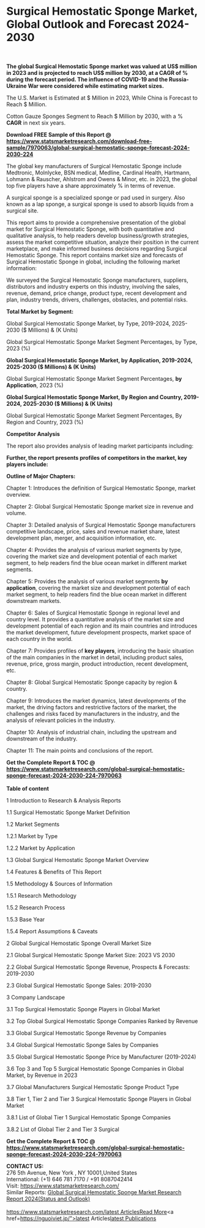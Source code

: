<h1>Surgical Hemostatic Sponge Market, Global Outlook and Forecast 2024-2030</h1><br/><p><strong>The global Surgical Hemostatic Sponge market was valued at US$ million in 2023 and is projected to reach US$ million by 2030, at a <strong>CAGR</strong> of % during the forecast period. The influence of COVID-19 and the Russia-Ukraine War were considered while estimating market sizes.</strong></p><p>The U.S. Market is Estimated at $ Million in 2023, While China is Forecast to Reach $ Million.</p><p>Cotton Gauze Sponges Segment to Reach $ Million by 2030, with a % <strong>CAGR</strong> in next six years.</p><p><strong>Download FREE Sample of this Report @ <a href="https://www.statsmarketresearch.com/download-free-sample/7970063/global-surgical-hemostatic-sponge-forecast-2024-2030-224">https://www.statsmarketresearch.com/download-free-sample/7970063/global-surgical-hemostatic-sponge-forecast-2024-2030-224</a></strong></p><p>The global key manufacturers of Surgical Hemostatic Sponge include Medtronic, Molnlycke, BSN medical, Medline, Cardinal Health, Hartmann, Lohmann & Rauscher, Ahlstrom and Owens & Minor, etc. in 2023, the global top five players have a share approximately % in terms of revenue.</p><p>A surgical sponge is a specialized sponge or pad used in surgery. Also known as a lap sponge, a surgical sponge is used to absorb liquids from a surgical site.</p><p>This report aims to provide a comprehensive presentation of the global market for Surgical Hemostatic Sponge, with both quantitative and qualitative analysis, to help readers develop business/growth strategies, assess the market competitive situation, analyze their position in the current marketplace, and make informed business decisions regarding Surgical Hemostatic Sponge. This report contains market size and forecasts of Surgical Hemostatic Sponge in global, including the following market information:</p><p>We surveyed the Surgical Hemostatic Sponge manufacturers, suppliers, distributors and industry experts on this industry, involving the sales, revenue, demand, price change, product type, recent development and plan, industry trends, drivers, challenges, obstacles, and potential risks.</p><p><strong>Total Market by Segment:</strong></p><p>Global Surgical Hemostatic Sponge Market, by Type, 2019-2024, 2025-2030 ($ Millions) & (K Units)</p><p>Global Surgical Hemostatic Sponge Market Segment Percentages, by Type, 2023 (%)</p><p><strong>Global Surgical Hemostatic Sponge Market, <strong>by Application</strong>, 2019-2024, 2025-2030 ($ Millions) & (K Units)</strong></p><p>Global Surgical Hemostatic Sponge Market Segment Percentages, <strong>by Application</strong>, 2023 (%)</p><p><strong>Global Surgical Hemostatic Sponge Market, By Region and Country, 2019-2024, 2025-2030 ($ Millions) & (K Units)</strong></p><p>Global Surgical Hemostatic Sponge Market Segment Percentages, By Region and Country, 2023 (%)</p><p><strong>Competitor Analysis</strong></p><p>The report also provides analysis of leading market participants including:</p><p><strong>Further, the report presents profiles of competitors in the market, <strong>key players</strong> include:</strong></p><p><strong>Outline of Major Chapters:</strong></p><p>Chapter 1: Introduces the definition of Surgical Hemostatic Sponge, market overview.</p><p>Chapter 2: Global Surgical Hemostatic Sponge market size in revenue and volume.</p><p>Chapter 3: Detailed analysis of Surgical Hemostatic Sponge manufacturers competitive landscape, price, sales and revenue market share, latest development plan, merger, and acquisition information, etc.</p><p>Chapter 4: Provides the analysis of various market segments by type, covering the market size and development potential of each market segment, to help readers find the blue ocean market in different market segments.</p><p>Chapter 5: Provides the analysis of various market segments <strong>by application</strong>, covering the market size and development potential of each market segment, to help readers find the blue ocean market in different downstream markets.</p><p>Chapter 6: Sales of Surgical Hemostatic Sponge in regional level and country level. It provides a quantitative analysis of the market size and development potential of each region and its main countries and introduces the market development, future development prospects, market space of each country in the world.</p><p>Chapter 7: Provides profiles of <strong>key players</strong>, introducing the basic situation of the main companies in the market in detail, including product sales, revenue, price, gross margin, product introduction, recent development, etc.</p><p>Chapter 8: Global Surgical Hemostatic Sponge capacity by region & country.</p><p>Chapter 9: Introduces the market dynamics, latest developments of the market, the driving factors and restrictive factors of the market, the challenges and risks faced by manufacturers in the industry, and the analysis of relevant policies in the industry.</p><p>Chapter 10: Analysis of industrial chain, including the upstream and downstream of the industry.</p><p>Chapter 11: The main points and conclusions of the report.</p><div><b>Get the Complete Report & TOC @ <a href="https://www.statsmarketresearch.com/global-surgical-hemostatic-sponge-forecast-2024-2030-224-7970063">https://www.statsmarketresearch.com/global-surgical-hemostatic-sponge-forecast-2024-2030-224-7970063</a></b></div><br><b>Table of content</b><p>1 Introduction to Research & Analysis Reports<br />
 
  1.1 Surgical Hemostatic Sponge Market Definition<br />
 
  1.2 Market Segments<br />
 
  1.2.1 Market by Type<br />
 
  1.2.2 Market by Application<br />
 
  1.3 Global Surgical Hemostatic Sponge Market Overview<br />
 
  1.4 Features & Benefits of This Report<br />
 
  1.5 Methodology & Sources of Information<br />
 
  1.5.1 Research Methodology<br />
 
  1.5.2 Research Process<br />
 
  1.5.3 Base Year<br />
 
  1.5.4 Report Assumptions & Caveats<br />
 
 2 Global Surgical Hemostatic Sponge Overall Market Size<br />
 
  2.1 Global Surgical Hemostatic Sponge Market Size: 2023 VS 2030<br />
 
  2.2 Global Surgical Hemostatic Sponge Revenue, Prospects & Forecasts: 2019-2030<br />
 
  2.3 Global Surgical Hemostatic Sponge Sales: 2019-2030<br />
 
 3 Company Landscape<br />
 
  3.1 Top Surgical Hemostatic Sponge Players in Global Market<br />
 
  3.2 Top Global Surgical Hemostatic Sponge Companies Ranked by Revenue<br />
 
  3.3 Global Surgical Hemostatic Sponge Revenue by Companies<br />
 
  3.4 Global Surgical Hemostatic Sponge Sales by Companies<br />
 
  3.5 Global Surgical Hemostatic Sponge Price by Manufacturer (2019-2024)<br />
 
  3.6 Top 3 and Top 5 Surgical Hemostatic Sponge Companies in Global Market, by Revenue in 2023<br />
 
  3.7 Global Manufacturers Surgical Hemostatic Sponge Product Type<br />
 
  3.8 Tier 1, Tier 2 and Tier 3 Surgical Hemostatic Sponge Players in Global Market<br />
 
  3.8.1 List of Global Tier 1 Surgical Hemostatic Sponge Companies<br />
 
  3.8.2 List of Global Tier 2 and Tier 3 Surgical <br><div><b>Get the Complete Report & TOC @ <a href="https://www.statsmarketresearch.com/global-surgical-hemostatic-sponge-forecast-2024-2030-224-7970063">https://www.statsmarketresearch.com/global-surgical-hemostatic-sponge-forecast-2024-2030-224-7970063</a></b></div></p> <b>CONTACT US:</b><br>276 5th Avenue, New York , NY 10001,United States<br>International: (+1) 646 781 7170 / +91 8087042414<br>Visit: <a href="https://www.statsmarketresearch.com/">https://www.statsmarketresearch.com/</a><br>Similar Reports: <a href="https://www.statsmarketresearch.com/global-surgical-hemostatic-sponge-forecast-2024-2030-224-7970063">Global Surgical Hemostatic Sponge Market Research Report 2024(Status and Outlook)</a><br/><br/><a href="https://gyeongbokgung.com">https://www.statsmarketresearch.com/</a><a href="https://hallyeomaritime.com">latest Articles</a><a href="https://jingwansa.com">Read More</a><a href=https://nguoiviet.jp/">latest Articles</a><a href="https://www.intelmarketresearch.com/">latest Publications</a>